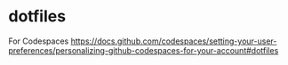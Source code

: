 # dotfiles
For Codespaces
https://docs.github.com/codespaces/setting-your-user-preferences/personalizing-github-codespaces-for-your-account#dotfiles
